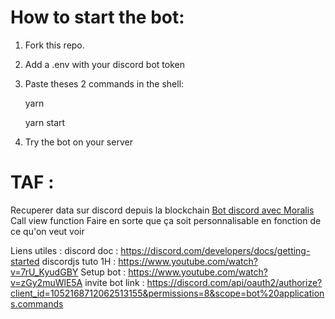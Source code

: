 <h1>How to start the bot:</h1>

1. Fork this repo.

3. Add a .env with your discord bot token

4. Paste theses 2 commands in the shell:

   yarn

   yarn start

5. Try the bot on your server



# TAF :
Recuperer data sur discord depuis la blockchain
[Bot discord avec Moralis](https://moralis.io/blockchain-discord-bot-build-a-discord-bot-for-on-chain-events/)
Call view function
Faire en sorte que ça soit personnalisable en fonction de ce qu'on veut voir


Liens utiles :
discord doc : https://discord.com/developers/docs/getting-started
discordjs tuto 1H : https://www.youtube.com/watch?v=7rU_KyudGBY
Setup bot : https://www.youtube.com/watch?v=zGy2muWlE5A
invite bot link : https://discord.com/api/oauth2/authorize?client_id=1052168712062513155&permissions=8&scope=bot%20applications.commands